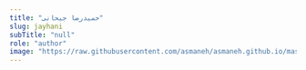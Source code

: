 ```yaml
--- 
title: "حمیدرضا جیحانی" 
slug: jayhani 
subTitle: "null" 
role: "author" 
image: "https://raw.githubusercontent.com/asmaneh/asmaneh.github.io/master/assets/img/authors/jayhani.jfif" 
--- 
```

